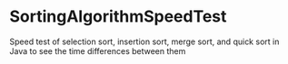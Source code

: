 # SortingAlgorithmSpeedTest
Speed test of selection sort, insertion sort, merge sort, and quick sort in Java to see the time differences between them
